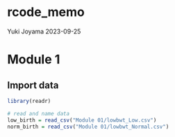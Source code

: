 rcode_memo
================
Yuki Joyama
2023-09-25

# Module 1

## Import data

``` r
library(readr)

# read and name data
low_birth = read_csv("Module 01/lowbwt_Low.csv")
norm_birth = read_csv("Module 01/lowbwt_Normal.csv")
```
